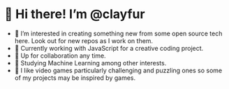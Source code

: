 # 👋 Hi there! I’m @clayfur
- 👀 I’m interested in creating something new from some open source tech here. Look out for new repos as I work on them.
- 🌱 Currently working with JavaScript for a creative coding project.
- 💞️ Up for collaboration any time.
- 🧪 Studying Machine Learning among other interests.
- 👾 I like video games particularly challenging and puzzling ones so some of my projects may be inspired by games.

<!---
clayfur/clayfur is a ✨ special ✨ repository because its `README.md` (this file) appears on your GitHub profile.
You can click the Preview link to take a look at your changes.
--->
